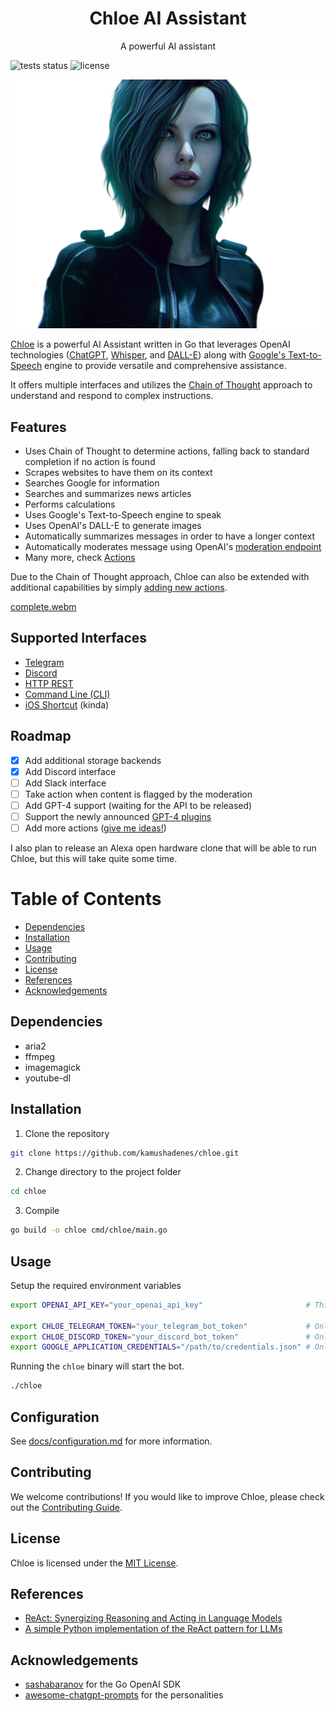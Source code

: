 <h1 align="center">Chloe AI Assistant</h1>

<p align="center">A powerful AI assistant</p>

![tests status](https://img.shields.io/github/actions/workflow/status/kamushadenes/chloe/test.yml)
![license](https://img.shields.io/github/license/kamushadenes/chloe)

<img src=".github/resources/images/chloe_avatar.png" />

[Chloe](https://blog.hadenes.io/post/chloe-ai-assistant/) is a powerful AI Assistant written in Go
that leverages OpenAI
technologies ([ChatGPT](https://openai.com/product/gpt-4),
[Whisper](https://openai.com/research/whisper),
and [DALL-E](https://openai.com/product/dall-e-2)) along
with [Google's Text-to-Speech](https://cloud.google.com/text-to-speech) engine to provide versatile
and comprehensive assistance.

It offers multiple interfaces and utilizes
the [Chain of Thought](https://til.simonwillison.net/llms/python-react-pattern) approach to
understand and respond to complex instructions.

## Features

- Uses Chain of Thought to determine actions, falling back to standard completion if no action is
  found
- Scrapes websites to have them on its context
- Searches Google for information
- Searches and summarizes news articles
- Performs calculations
- Uses Google's Text-to-Speech engine to speak
- Uses OpenAI's DALL-E to generate images
- Automatically summarizes messages in order to have a longer context
- Automatically moderates message using
  OpenAI's [moderation endpoint](https://platform.openai.com/docs/guides/moderation)
- Many more, check [Actions](docs/actions.md)

Due to the Chain of Thought approach, Chloe can also be extended with additional capabilities by
simply [adding new actions](https://github.com/kamushadenes/chloe/blob/main/react/react.go#L136).

[complete.webm](https://user-images.githubusercontent.com/242529/226281153-152b77c3-4d1f-4d22-bb04-41a39cdd740b.webm)

## Supported Interfaces

- [Telegram](docs/telegram.md)
- [Discord](docs/discord.md)
- [HTTP REST](docs/http.md)
- [Command Line (CLI)](docs/cli.md)
- [iOS Shortcut](docs/ios.md) (kinda)

## Roadmap

- [x] Add additional storage backends
- [x] Add Discord interface
- [ ] Add Slack interface
- [ ] Take action when content is flagged by the moderation
- [ ] Add GPT-4 support (waiting for the API to be released)
- [ ] Support the newly announced [GPT-4 plugins](https://openai.com/blog/chatgpt-plugins)
- [ ] Add more
  actions ([give me ideas!](https://github.com/kamushadenes/chloe/issues/new?assignees=kamushadenes&labels=feature&template=feature_request.md&title=%5BFEATURE%5D+))

I also plan to release an Alexa open hardware clone that will be able to run Chloe, but this will
take quite some time.

# Table of Contents

- [Dependencies](#dependencies)
- [Installation](#installation)
- [Usage](#usage)
- [Contributing](#contributing)
- [License](#license)
- [References](#references)
- [Acknowledgements](#acknowledgements)

## Dependencies

- aria2
- ffmpeg
- imagemagick
- youtube-dl

## Installation

1. Clone the repository

```bash
git clone https://github.com/kamushadenes/chloe.git
```

2. Change directory to the project folder

```bash
cd chloe
```

3. Compile

```bash
go build -o chloe cmd/chloe/main.go
```

## Usage

Setup the required environment variables

```bash
export OPENAI_API_KEY="your_openai_api_key"                       # This is the only mandatory one

export CHLOE_TELEGRAM_TOKEN="your_telegram_bot_token"             # Only necessary if you want to use the Telegram interface
export CHLOE_DISCORD_TOKEN="your_discord_bot_token"               # Only necessary if you want to use the Discord interface
export GOOGLE_APPLICATION_CREDENTIALS="/path/to/credentials.json" # Only necessary if you want to use the Text-to-Speech engine
```

Running the `chloe` binary will start the bot.

```bash
./chloe
```

## Configuration

See [docs/configuration.md](docs/configuration.md) for more information.

## Contributing

We welcome contributions! If you would like to improve Chloe, please check out
the [Contributing Guide](CONTRIBUTING.md).

## License

Chloe is licensed under the [MIT License](LICENSE.md).

## References

- [ReAct: Synergizing Reasoning and Acting in Language Models](https://react-lm.github.io)
- [A simple Python implementation of the ReAct pattern for LLMs](https://til.simonwillison.net/llms/python-react-pattern)

## Acknowledgements

- [sashabaranov](https://github.com/sashabaranov/go-openai) for the Go OpenAI SDK
- [awesome-chatgpt-prompts](https://github.com/f/awesome-chatgpt-prompts) for the personalities
